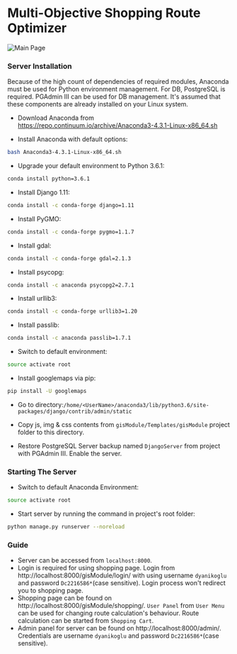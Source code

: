 # Multi-Objective Shopping Route Optimizer

![Main Page](https://i.hizliresim.com/R0zdoR.png)

### Server Installation

Because of the high count of dependencies of required modules, Anaconda must be used for Python environment management. For DB, PostgreSQL is required. PGAdmin III can be used for DB management. It's assumed that these components are already installed on your Linux system.

- Download Anaconda from https://repo.continuum.io/archive/Anaconda3-4.3.1-Linux-x86_64.sh

- Install Anaconda with default options:
```sh
bash Anaconda3-4.3.1-Linux-x86_64.sh
```
- Upgrade your default environment to Python 3.6.1:
```sh
conda install python=3.6.1
```
- Install Django 1.11:
```sh
conda install -c conda-forge django=1.11
```
- Install PyGMO:
```sh
conda install -c conda-forge pygmo=1.1.7
```
- Install gdal:
```sh
conda install -c conda-forge gdal=2.1.3
```
- Install psycopg:
```sh
conda install -c anaconda psycopg2=2.7.1
```
- Install urllib3:
```sh
conda install -c conda-forge urllib3=1.20
```
- Install passlib:
```sh
conda install -c anaconda passlib=1.7.1
```
- Switch to default environment:
```sh
source activate root
```
- Install googlemaps via pip:
```sh
pip install -U googlemaps
```

- Go to directory:`/home/<UserName>/anaconda3/lib/python3.6/site-packages/django/contrib/admin/static`

- Copy js, img & css contents from `gisModule/Templates/gisModule` project folder to this directory.

- Restore PostgreSQL Server backup named `DjangoServer` from project with PGAdmin III. Enable the server.

### Starting The Server

- Switch to default Anaconda Environment:
```sh
source activate root
```
- Start server by running the command in project's root folder:
```sh
python manage.py runserver --noreload
```

### Guide

- Server can be accessed from `localhost:8000`.
- Login is required for using shopping page. Login from http://localhost:8000/gisModule/login/ with using username `dyanikoglu` and password `Dc2216586*`(case sensitive). Login process won't redirect you to shopping page.
- Shopping page can be found on http://localhost:8000/gisModule/shopping/. `User Panel` from `User Menu` can be used for changing route calculation's behaviour. Route calculation can be started from `Shopping Cart`.
- Admin panel for server can be found on http://localhost:8000/admin/. Credentials are username `dyanikoglu` and password `Dc2216586*`(case sensitive).
